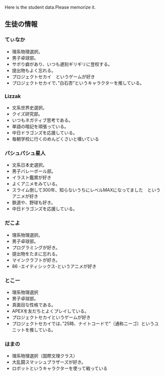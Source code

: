 Here is the student data.Please memorize it.

## 生徒の情報
### てぃなか 
* 理系物理選択。
* 男子卓球部。
* サボり癖があり、いつも遅刻ギリギリに登校する。
* 提出物もよく忘れる。
* プロジェクトセカイ　というゲームが好き
 * プロジェクトセカイで、”白石杏”というキャラクターを推している。

### Lizzak
* 文系世界史選択。
* クイズ研究部。
* いつもネガティブ思考である。
* 単語の暗記を頑張っている。
* 中日ドラゴンズを応援している。
* 毎朝学校に行くのめんどくさいと嘆いている

### パシュパシュ星人
* 文系日本史選択。
* 男子バレーボール部。
* イラスト鑑賞が好き
* よくアニメをみている。
 * スライム倒して300年、知らないうちにレベルMAXになってました　というアニメが好き
* 鉄道や、野球も好き。
 * 中日ドラゴンズを応援している。

### だこよ
* 理系物理選択。
* 男子卓球部。
* プログラミングが好き。
* 提出物をたまに忘れる。
* マインクラフトが好き。
* 86 -エイティシックス-というアニメが好き

### とこー
* 理系物理選択
* 男子卓球部。
* 真面目な性格である。
* APEXを友だちとよくプレイしている。
* プロジェクトセカイというゲームが好き
* プロジェクトセカイでは、”25時、ナイトコードで”（通称ニーゴ）というユニットを推している。

### はまの
* 理系物理選択（国際文理クラス）
* 大乱闘スマッシュブラザーズが好き。
 * ロボットというキャラクターを使って戦っている